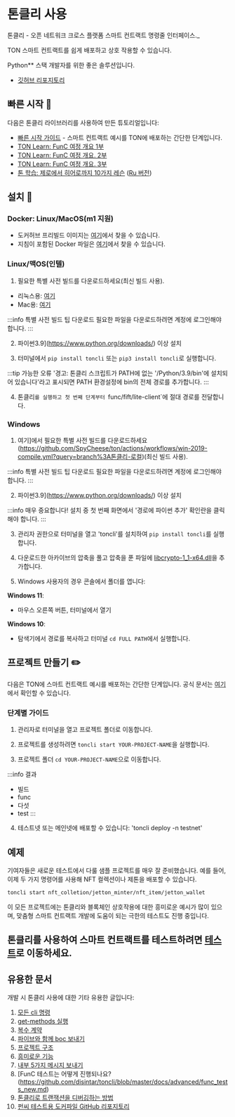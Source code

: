 # 톤클리 사용

톤클리 - 오픈 네트워크 크로스 플랫폼 스마트 컨트랙트 명령줄 인터페이스._

TON 스마트 컨트랙트를 쉽게 배포하고 상호 작용할 수 있습니다.

Python\*\* 스택 개발자를 위한 좋은 솔루션입니다.

- [깃허브 리포지토리](https://github.com/disintar/toncli)

## 빠른 시작 📌

다음은 톤클리 라이브러리를 사용하여 만든 튜토리얼입니다:

- [빠른 시작 가이드](https://github.com/disintar/toncli/blob/master/docs/quick_start_guide.md) - 스마트 컨트랙트 예시를 TON에 배포하는 간단한 단계입니다.
- [TON Learn: FunC 여정 개요 1부](https://blog.ton.org/func-journey)
- [TON Learn: FunC 여정 개요. 2부](https://blog.ton.org/func-journey-2)
- [TON Learn: FunC 여정 개요. 3부](https://blog.ton.org/func-journey-3)
- [톤 학습: 제로에서 히어로까지 10가지 레슨](https://github.com/romanovichim/TonFunClessons_Eng) ([Ru 버전](https://github.com/romanovichim/TonFunClessons_ru))

## 설치 💾

### Docker: Linux/MacOS(m1 지원)

- 도커허브 프리빌드 이미지는 [여기](https://hub.docker.com/r/trinketer22/func_docker/)에서 찾을 수 있습니다.
- 지침이 포함된 Docker 파일은 [여기](https://github.com/Trinketer22/func_docker)에서 찾을 수 있습니다.

### Linux/맥OS(인텔)

1. 필요한 특별 사전 빌드를 다운로드하세요(최신 빌드 사용).

- 리눅스용: [여기](https://github.com/SpyCheese/ton/actions/workflows/ubuntu-compile.yml?query=branch%3Atoncli-local++)
- Mac용: [여기](https://github.com/SpyCheese/ton/actions/workflows/macos-10.15-compile.yml?query=branch%3A톤클리-로컬)

:::info 특별 사전 빌드 팁 다운로드
필요한 파일을 다운로드하려면 계정에 로그인해야 합니다.
:::

2. 파이썬3.9](https://www.python.org/downloads/) 이상 설치

3. 터미널에서 `pip install toncli` 또는 `pip3 install toncli`로 실행합니다.

:::tip 가능한 오류
'경고: 톤클리 스크립트가 PATH에 없는 '/Python/3.9/bin'에 설치되어 있습니다'라고 표시되면 PATH 환경설정에 bin의 전체 경로를 추가합니다.
:::

4. 톤클리`를 실행하고 첫 번째 단계부터 `func/fift/lite-client\`에 절대 경로를 전달합니다.

### Windows

1. 여기]에서 필요한 특별 사전 빌드를 다운로드하세요(https://github.com/SpyCheese/ton/actions/workflows/win-2019-compile.yml?query=branch%3A톤클리-로컬)(최신 빌드 사용).

:::info 특별 사전 빌드 팁 다운로드
필요한 파일을 다운로드하려면 계정에 로그인해야 합니다.
:::

2. 파이썬3.9](https://www.python.org/downloads/) 이상 설치

:::info 매우 중요합니다!
설치 중 첫 번째 화면에서 '경로에 파이썬 추가' 확인란을 클릭해야 합니다.
:::

3. 관리자 권한으로 터미널을 열고 'toncli'를 설치하여 `pip install toncli`를 실행합니다.

4. 다운로드한 아카이브의 압축을 풀고 압축을 푼 파일에 [libcrypto-1_1-x64.dll](https://disk.yandex.ru/d/BJk7WPwr_JT0fw)을 추가합니다.

5. Windows 사용자의 경우 콘솔에서 폴더를 엽니다:

**Windows 11**:

- 마우스 오른쪽 버튼, 터미널에서 열기

**Windows 10**:

- 탐색기에서 경로를 복사하고 터미널 `cd FULL PATH`에서 실행합니다.

## 프로젝트 만들기 ✏️

다음은 TON에 스마트 컨트랙트 예시를 배포하는 간단한 단계입니다.
공식 문서는 [여기](https://github.com/disintar/toncli/blob/master/docs/quick_start_guide.md)에서 확인할 수 있습니다.

### 단계별 가이드

1. 관리자로 터미널을 열고 프로젝트 폴더로 이동합니다.

2. 프로젝트를 생성하려면 `toncli start YOUR-PROJECT-NAME`을 실행합니다.

3. 프로젝트 폴더 `cd YOUR-PROJECT-NAME`으로 이동합니다.

:::info 결과

- 빌드
- func
- 다섯
- test
  :::

4. 테스트넷 또는 메인넷에 배포할 수 있습니다: 'toncli deploy -n testnet'

## 예제

기여자들은 새로운 테스트에서 다룰 샘플 프로젝트를 매우 잘 준비했습니다. 예를 들어, 이제 두 가지 명령어를 사용해 NFT 컬렉션이나 제톤을 배포할 수 있습니다.

```bash
toncli start nft_colletion/jetton_minter/nft_item/jetton_wallet
```

이 모든 프로젝트에는 톤클리와 블록체인 상호작용에 대한 흥미로운 예시가 많이 있으며, 맞춤형 스마트 컨트랙트 개발에 도움이 되는 극한의 테스트도 진행 중입니다.

## 톤클리를 사용하여 스마트 컨트랙트를 테스트하려면 [테스트](/개발/스마트-컨트랙트/테스트/톤클리)로 이동하세요.

## 유용한 문서

개발 시 톤클리 사용에 대한 기타 유용한 글입니다:

1. [모든 cli 명령](https://github.com/disintar/toncli/blob/master/docs/advanced/commands.md)
2. [get-methods 실행](https://github.com/disintar/toncli/blob/master/docs/advanced/get_methods.md)
3. [복수 계약](https://github.com/disintar/toncli/blob/master/docs/advanced/multiple_contracts.md)
4. [파이브와 함께 boc 보내기](https://github.com/disintar/toncli/blob/master/docs/advanced/send_boc_with_fift.md)
5. [프로젝트 구조](https://github.com/disintar/toncli/blob/master/docs/advanced/project_structure.md)
6. [흥미로운 기능](https://github.com/disintar/toncli/blob/master/docs/advanced/intresting_features.md)
7. [내부 5가지 메시지 보내기](https://github.com/disintar/toncli/blob/master/docs/advanced/send_fift_internal.md)
8. [FunC 테스트는 어떻게 진행되나요?(https://github.com/disintar/toncli/blob/master/docs/advanced/func_tests_new.md)
9. [톤클리로 트랜잭션을 디버깅하는 방법](https://github.com/disintar/toncli/blob/master/docs/advanced/transaction_debug.md)
10. [펀씨 테스트용 도커파일 GitHub 리포지토리](https://github.com/Trinketer22/func_docker)
